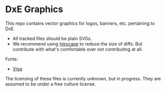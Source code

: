 # DxE Graphics

This repo contains vector graphics for logos, banners, etc. pertaining to DxE.

* All tracked files should be plain SVGs.
* We recommend using [Inkscape](https://inkscape.org/en/) to reduce the size of diffs. But contribute with what's comfortable over not contributing at all.

Fonts:
* [Viga](https://www.google.com/fonts/specimen/Viga)

The licensing of these files is currently unknown, but in progress. They are assumed to be under a free culture license.
